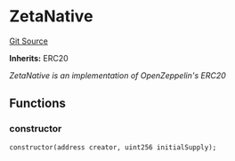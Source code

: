 # ZetaNative
[Git Source](https://github.com/zeta-chain/protocol-contracts/blob/main/v2/v2/v2/v2/v2/v2/contracts/evm/legacy/ZetaNative.sol)

**Inherits:**
ERC20

*ZetaNative is an implementation of OpenZeppelin's ERC20*


## Functions
### constructor


```solidity
constructor(address creator, uint256 initialSupply);
```

